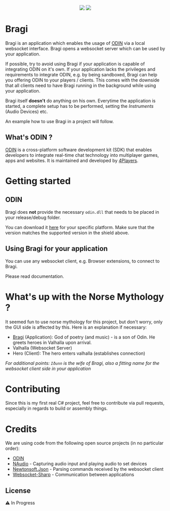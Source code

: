 <p align="center">
    <a href="https://www.4players.io/odin" alt="ODIN">
        <img src="https://img.shields.io/badge/ODIN-v1.2.1-informational?style=for-the-badge" /></a>
    <a href="#" alt="License_MIT">
        <img src="https://img.shields.io/badge/license-MIT-green?style=for-the-badge"/></a>
</p>

# Bragi
Bragi is an application which enables the usage of [ODIN](#whats-odin) via a local websocket interface. Bragi opens a websocket server which can be used by your application.

If possible, try to avoid using Bragi if your application is capable of integrating ODIN on it's own. If your application lacks the privileges and requirements to integrate ODIN, e.g. by being sandboxed, Bragi can help you offering ODIN to your players / clients. This comes with the downside that all clients need to have Bragi running in the background while using your application.

Bragi itself **doesn't** do anything on his own. Everytime the application is started, a complete setup has to be performed, setting the *Instruments* (Audio Devices) etc.

An example how to use Bragi in a project will follow.

## What's ODIN ?
[ODIN](https://www.4players.io/odin) is a cross-platform software development kit (SDK) that enables developers to integrate real-time chat technology into multiplayer games, apps and websites. It is maintained and developed by [4Players](https://github.com/4Players).

# Getting started
## ODIN
Bragi does **not** provide the necessary `odin.dll` that needs to be placed in your release/debug folder. 

You can download it [here](https://github.com/4Players/odin-sdk/releases/) for your specific platform. Make sure that the version matches the supported version in the shield above.

## Using Bragi for your application
You can use any websocket client, e.g. Browser extensions, to connect to Bragi.

Please read documentation.

# What's up with the Norse Mythology ?
It seemed fun to use norse mythology for this project, but don't worry, only the GUI side is affected by this. Here is an explanation if necessary:

* [Bragi](https://en.wikipedia.org/wiki/Bragi) (Application): God of poetry (and music) - is a son of Odin. He greets heroes in Valhalla upon arrival. 
* Valhalla (Websocket Server) 
* Hero (Client): The hero enters valhalla (establishes connection)

_For additional points: `Iðunn` is the wife of Bragi, also a fitting name for the websocket client side in your application_

# Contributing
Since this is my first real C# project, feel free to contribute via pull requests, especially in regards to build or assembly things.

# Credits
We are using code from the following open source projects (in no particular order):
* [ODIN](https://github.com/4Players/odin-sdk-unity)
* [NAudio](https://github.com/naudio/NAudio) - Capturing audio input and playing audio to set devices
* [Newtonsoft.Json](https://github.com/JamesNK/Newtonsoft.Json) - Parsing commands received by the websocket client
* [Websocket-Sharp](https://github.com/sta/websocket-sharp) - Communication between applications

## License
⚠ In Progress
